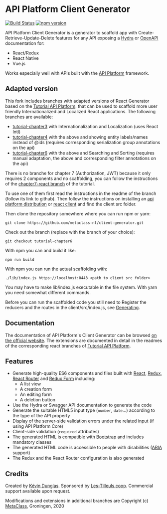 # API Platform Client Generator

[![Build Status](https://travis-ci.org/api-platform/client-generator.svg?branch=master)](https://travis-ci.org/api-platform/client-generator)
[![npm version](https://badge.fury.io/js/%40api-platform%2Fclient-generator.svg)](https://badge.fury.io/js/%40api-platform%2Fclient-generator)

API Platform Client Generator is a generator to scaffold app with Create-Retrieve-Update-Delete features for any API exposing a [Hydra](http://www.hydra-cg.com/spec/latest/core/) or [OpenAPI](https://www.openapis.org/) documentation for:
 * React/Redux
 * React Native
 * Vue.js

Works especially well with APIs built with the [API Platform](https://api-platform.com) framework.

## Adapted version

This fork includes branches with adapted versions of React Generator
based on the [Tutorial API Platform](https://github.com/metaclass-nl/tutorial-api-platform).
that can be used to scaffold more user friendly Internationalized and Localized React applications.
The following branches are available:
- [tutorial-chapter3](https://github.com/metaclass-nl/client-generator/tree/tutorial-chapter3) 
  with Internationalization and Localization (uses React Intl)
- [tutorial-chapter4](https://github.com/metaclass-nl/client-generator/tree/tutorial-chapter4) 
  with the above and showing entity labels/names instead of @ids (requires corresponding serialization group annotations on the api)
- [tutorial-chapter6](https://github.com/metaclass-nl/client-generator/tree/tutorial-chapter6) 
  with the above and Searching and Sorting (requires manual adaptation, the above and corresponding filter annotations on the api)

There is no branche for chapter 7 (Authorization, JWT) because it only requires 2 components
and no scaffolding, you can follow the instructions of the 
[chapter7-react branch](https://github.com/metaclass-nl/tutorial-api-platform/tree/chapter8-react) of the tutorial. 

To use one of them first read the instructions in the readme of 
the branch (follow its link to github). Then follow the instructions on installing an 
[api platform distribution](https://api-platform.com/docs/distribution/#installing-the-framework) or 
[react client](https://api-platform.com/docs/client-generator/react/#install) 
and find the client src folder.

Then clone the repository somewhere where you can run npm or yarn:
```shell
git clone https://github.com/metaclass-nl/client-generator.git
```
Check out the branch (replace with the branch of your choice):
```shell 
git checkout tutorial-chapter6
```
With npm you can and build it like:
```shell 
npm run build
```
With npm you can run the actual scaffolding with:
```shell
./lib/index.js https://localhost:8443 <path to client src folder> 
```
You may have to make lib/index.js executable in the file system.
With yarn you need somewhat different commands.

Before you can run the scaffolded code you still need to 
Register the reducers and the routes in the client/src/index.js,
see [Generating](https://api-platform.com/docs/client-generator/react/#generating-a-progressive-web-app).

## Documentation

The documentation of API Platform's Client Generator can be browsed [on the official website](https://api-platform.com/docs/client-generator).
The extensions are documented in detail in the readmes of the corresponding
react branches of [Tutorial API Platform](https://github.com/metaclass-nl/tutorial-api-platform). 

## Features

* Generate high-quality ES6 components and files built with [React](https://facebook.github.io/react/), [Redux](http://redux.js.org), [React Router](https://reacttraining.com/react-router/) and [Redux Form](http://redux-form.com/) including:
  * A list view
  * A creation form
  * An editing form
  * A deletion button
* Use the Hydra or Swagger API documentation to generate the code
* Generate the suitable HTML5 input type (`number`, `date`...) according to the type of the API property
* Display of the server-side validation errors under the related input (if using API Platform Core)
* Client-side validation (`required` attributes)
* The generated HTML is compatible with [Bootstrap](https://getbootstrap.com/) and includes mandatory classes
* The generated HTML code is accessible to people with disabilities ([ARIA](https://www.w3.org/WAI/intro/aria) support)
* The Redux and the React Router configuration is also generated

## Credits

Created by [Kévin Dunglas](https://dunglas.fr). Sponsored by [Les-Tilleuls.coop](https://les-tilleuls.coop).
Commercial support available upon request.

Modifications and extensions in additional branches are Copyright (c) [MetaClass](https://www.metaclass.nl/), Groningen, 2020

